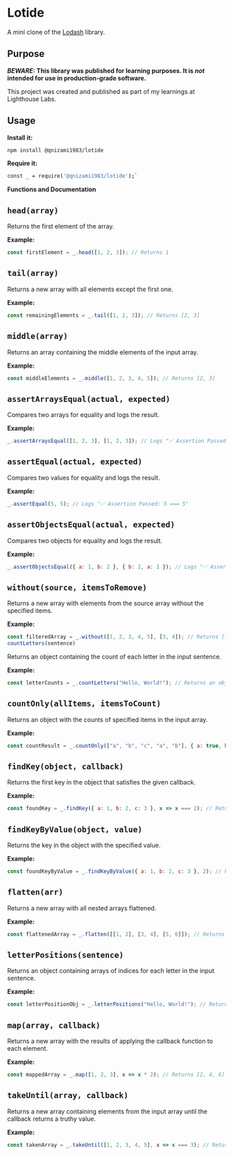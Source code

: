 # Lotide

A mini clone of the [Lodash](https://lodash.com) library.

## Purpose

**_BEWARE:_ This library was published for learning purposes. It is _not_ intended for use in production-grade software.**

This project was created and published as part of my learnings at Lighthouse Labs.

## Usage

**Install it:**

```sh
npm install @qnizami1983/lotide
```


**Require it:**

```sh
const _ = require('@qnizami1983/lotide');`
```
**Functions and Documentation**
## `head(array)`
Returns the first element of the array.

**Example:**

```javascript
const firstElement = _.head([1, 2, 3]); // Returns 1
```
## `tail(array)`
Returns a new array with all elements except the first one.

**Example:**

```javascript
const remainingElements = _.tail([1, 2, 3]); // Returns [2, 3]
```
## `middle(array)`
Returns an array containing the middle elements of the input array.

**Example:**

```javascript
const middleElements = _.middle([1, 2, 3, 4, 5]); // Returns [2, 3]
```
## `assertArraysEqual(actual, expected)`
Compares two arrays for equality and logs the result.

**Example:**

```javascript
_.assertArraysEqual([1, 2, 3], [1, 2, 3]); // Logs "✅ Assertion Passed: [1, 2, 3] === [1, 2, 3]"
```
## `assertEqual(actual, expected)`
Compares two values for equality and logs the result.

**Example:**

```javascript
_.assertEqual(5, 5); // Logs "✅ Assertion Passed: 5 === 5"
```
## `assertObjectsEqual(actual, expected)`
Compares two objects for equality and logs the result.

**Example:**

```javascript
_.assertObjectsEqual({ a: 1, b: 2 }, { b: 2, a: 1 }); // Logs "✅ Assertion Passed: [object Object] === [object Object]"
```
## `without(source, itemsToRemove)`
Returns a new array with elements from the source array without the specified items.

**Example:**

```javascript
const filteredArray = _.without([1, 2, 3, 4, 5], [3, 4]); // Returns [1, 2, 5]
countLetters(sentence)
```
Returns an object containing the count of each letter in the input sentence.

**Example:**

```javascript
const letterCounts = _.countLetters("Hello, World!"); // Returns an object with letter counts
```
## `countOnly(allItems, itemsToCount)`
Returns an object with the counts of specified items in the input array.

**Example:**

```javascript
const countResult = _.countOnly(["a", "b", "c", "a", "b"], { a: true, b: true }); // Returns an object with counts
```
## `findKey(object, callback)`
Returns the first key in the object that satisfies the given callback.

**Example:**

```javascript
const foundKey = _.findKey({ a: 1, b: 2, c: 3 }, x => x === 2); // Returns "b"
```
## `findKeyByValue(object, value)`
Returns the key in the object with the specified value.

**Example:**

```javascript
const foundKeyByValue = _.findKeyByValue({ a: 1, b: 2, c: 3 }, 2); // Returns "b"
```
## `flatten(arr)`
Returns a new array with all nested arrays flattened.

**Example:**

```javascript
const flattenedArray = _.flatten([[1, 2], [3, 4], [5, 6]]); // Returns [1, 2, 3, 4, 5, 6]
```
## `letterPositions(sentence)`
Returns an object containing arrays of indices for each letter in the input sentence.

**Example:**

```javascript
const letterPositionObj = _.letterPositions("Hello, World!"); // Returns an object with arrays of indices
```
## `map(array, callback)`
Returns a new array with the results of applying the callback function to each element.

**Example:**

```javascript
const mappedArray = _.map([1, 2, 3], x => x * 2); // Returns [2, 4, 6]
```
## `takeUntil(array, callback)`
Returns a new array containing elements from the input array until the callback returns a truthy value.

**Example:**

```javascript
const takenArray = _.takeUntil([1, 2, 3, 4, 5], x => x === 3); // Returns [1, 2]
```